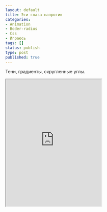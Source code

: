 ```yaml
---
layout: default
title: Эти глаза напротив
categories:
- Animation
- Boder-radius
- Css
- Играюсь
tags: []
status: publish
type: post
published: true
---
```

Тени, градиенты, скругленные углы.<!--more-->

<iframe class="jsbin" style="height: 400px" src="http://jsbin.com/oSiCuNI/4/embed?output"></iframe>
